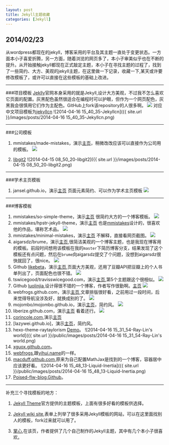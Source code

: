 ```yaml
---
layout: post
title: Jekyll主题收藏
categories: [Jekyll]
---
```


## 2014/02/23
从wordpress都现在的jekyll，博客采用的平台及其主题一直处于变更状态。一方面本小子喜爱折腾，另一方面，随着浏览的网页多了，本小子审美似乎也在不断的提升。从开始接触jekyll都现在正式敲定主题，本小子在寻找主题的过程了，找到了一些简约、大方、美观的jekyll主题，在这里做一下记录，收藏一下,某天或许要修改模板了，或许可以直接在这些模板的基础上改进。

---
###项目模板
[Jeklly](http://jekyllrb.com/)官网本身采用的就是Jekyll,设计大方美观，不过我不怎么喜欢它页面的配置。灰黑配色虽然很适合在编程时可以护眼，但作为一个网页配色，灰黑我会很慎用它们作为主配色。GitHub上fork该repository的人很多啊。
![](http://ww3.sinaimg.cn/large/ad9597a3gw1edt9j58knhj21070iydjq.jpg)
对应中文项目模板为[jekyllcn](http://jekyllcn.com/)
![2014-04-16 15_40_35-Jekyllcn]({{ site.url }}/images/posts/2014-04-16 15_40_35-Jekyllcn.png)

---
###公司模板
1. mmistakes/made-mistakes，演示[主页](http://mademistakes.com/)，稍微改改应该可以直接作为公司用的模板。
![](http://ww2.sinaimg.cn/large/ad9597a3gw1edt69ng30oj213m0lraep.jpg)

2. [libgit2](http://libgit2.github.com/)
![2014-04-15 08_50_20-libgit2]({{ site.url }}/images/posts/2014-04-15 08_50_20-libgit2.png)

---
###学术主页模板
1. jansel.github.io，演示[主页](http://jasonansel.com/) 页面元素简约、可以作为学术主页模板
![](http://ww4.sinaimg.cn/large/ad9597a3jw1edupinefcpj213z0lmdl9.jpg)

---
###博客模板
1. mmistakes/so-simple-theme，演示[主页](http://mmistakes.github.io/so-simple-theme/) 很简约大方的一个博客模板。
![](http://ww3.sinaimg.cn/large/ad9597a3gw1edt6dvwlamj213o0lqwgt.jpg)
2. mmistakes/hpstr-jekyll-theme，演示[主页](http://mmistakes.github.io/hpstr-jekyll-theme/) 也是[mmistakes](https://github.com/mmistakes)设计的，很喜欢他的作品，堪称艺术品。
![](http://ww1.sinaimg.cn/large/ad9597a3gw1edt6har9zzj213l0lowim.jpg)
3. mmistakes/minimal-mistakes，演示[主页](http://mmistakes.github.io/minimal-mistakes/) 不解释，直接看网页截图。
![](http://ww4.sinaimg.cn/large/ad9597a3gw1edt6jgv94fj213l0logva.jpg)
4. aigarsdz/brume，演示[主页](http://dzerviniks.com/),很简洁美观的一个博客主题，也是我现在博客用的模板。前段时间想用该模板在我的`master`下简历博客分支，结果发现了这个模板还有点问题，然后在`brume`向aigarsdz提交了个问题，没想到aigarsdz很快就回了，很nice。
![](http://ww2.sinaimg.cn/large/ad9597a3jw1edt9bryyrfj21070j0dii.jpg)
5. Github [likebeta](https://github.com/likebeta)，演示[主页](http://blog.ixxoo.me/),页面大方美观，还用了豆瓣API把豆瓣上的个人书单列出了，页面配色也很不错。
![](http://ww2.sinaimg.cn/large/ad9597a3gw1edt8x5x3mrj21070iyn13.jpg)
6. tswicegood/travisswicegood.com，演示[主页](http://travisswicegood.com/),第5个主题跟这个很相似。
![](http://ww2.sinaimg.cn/large/ad9597a3gw1edupyosyaaj213z0lkn3k.jpg)
7. Github [luolinjia](https://github.com/luolinjia),设计得很不错的一个博客，作者写作很勤啊。[主页](http://ideex.name/)
![](http://ww4.sinaimg.cn/large/ad9597a3jw1edt934q8g5j21060ixgov.jpg)
8. webfrogs.github.com，演示[主页](http://webfrogs.me/),文章排版很好看，之前用过一段时间，后来觉得导航没涉及好，就换成别的了。
![](http://ww4.sinaimg.cn/large/ad9597a3gw1eduptez21dj213z0lldja.jpg)
9. mojombo/mojombo.github.io，演示[主页](http://tom.preston-werner.com/)，简约风。
![](http://ww4.sinaimg.cn/large/ad9597a3gw1eduq24i2lsj213v0lmwig.jpg)
10. liberize.github.com，演示[主页](http://liberize.me) 看着还行。
![](http://ww2.sinaimg.cn/large/ad9597a3gw1eduq8nv6zcj213z0lktfg.jpg)
11. [corincole.com](https://github.com/corincole/corincole.com),演示[主页](http://www.corincole.com)
12. [lazywei.github.io]，演示[主页](http://lazywei.github.io)，简约风。
13. hexo-theme-raytaylorism [Demo](http://raytaylorlin.com/)。
![2014-04-16 15_31_54-Ray-Lin's world]({{ site.url }}/public/images/posts/2014-04-16 15_31_54-Ray-Lin's world.png)
14. [xguox.github.com](http://xguox.github.io/)。 
15. [webfrogs](http://webfrogs.me/),跟[yihui.name](http://yihui.name/cn/)的一样。
16. [macduff.github.com](http://macduff.github.io/),原来为自己配置MathJax是找到的一个博客，容器居中应该更好看。
![2014-04-16 15_48_13-Liquid-Inertia]({{ site.url }}/public/images/posts/2014-04-16 15_48_13-Liquid-Inertia.png)
17. [Poised-flw-blog](http://www.poised-flw.com),[Github](https://github.com/luofei2011/Poised-flw-blog)。

---
补充三个寻找模板的地方：

1. [Jekyll Theme](http://jekyllthemes.org/)官方提供的主题模板，上面有很多好看的模板供选择。

2. [Jekyll wiki site](https://github.com/jekyll/jekyll/wiki/Sites),表单上列举了很多采用Jekyll模板的网站，可以在这里面找别人的模板，fork过来就可以用了。

3. [掌心](http://www.zhanxin.info/themes.html),在该页，作者提供了几个自己制作的Jekyll主题，其中有几个本小子很喜欢。
